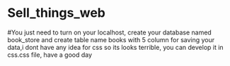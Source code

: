 # Sell_things_web
#You just need to turn on your localhost, create your database named book_store and create table name books with 5 column for saving your data,i dont have any idea for css so its looks terrible, you can develop it in css.css file, have a good day  

